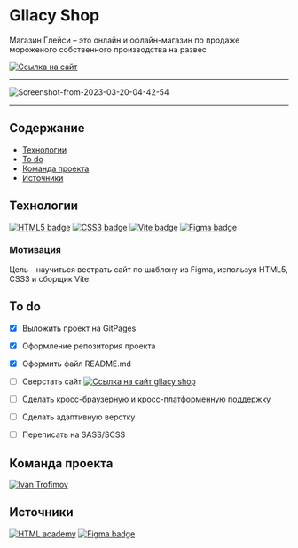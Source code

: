 # Gllacy Shop
Магазин Глейси – это онлайн и офлайн-магазин по продаже мороженого собственного производства на развес

[![Ссылка на сайт](https://img.shields.io/badge/-WEBSITE-%23222222?logo=GitHub%20Pages)](https://impudens.github.io/gllacy-shop/)

***

<img src="https://i.ibb.co/qD34Hn4/Screenshot-from-2023-03-20-04-42-54.png" alt="Screenshot-from-2023-03-20-04-42-54" border="0">

***

## Содержание
- [Технологии](#технологии)
- [To do](#to-do)
- [Команда проекта](#команда-проекта)
- [Источники](#Источники)

## Технологии
[![HTML5 badge](https://img.shields.io/badge/-HTML5-%23003?logo=html5)](#)
[![CSS3 badge](https://img.shields.io/badge/-CSS3-%23003?logo=CSS3&logoColor=%231572B6)](#)
[![Vite badge](https://img.shields.io/badge/-Vite-%23003?color=%23FFC119&logo=vite)](#)
[![Figma badge](https://img.shields.io/badge/-Figma-%23003?logo=Figma&logoColor=%23F24E1E)](#)

### Мотивация
Цель - научиться вестрать сайт по шаблону из Figma, используя HTML5, CSS3 и сборщик Vite.

## To do
- [x] Выложить проект на GitPages
- [x] Оформление репозитория проекта
- [x] Оформить файл README.md
- [ ] Сверстать сайт [![Ссылка на сайт gllacy shop](https://img.shields.io/badge/-Gllacy_shop-%23FF2F64)](https://impudens.github.io/gllacy-shop/)
- [ ] Сделать кросс-браузерную и кросс-платформенную поддержку
- [ ] Сделать адаптивную верстку
- [ ] Переписать на SASS/SCSS






## Команда проекта
[![Ivan Trofimov](https://img.shields.io/badge/-Ivan%20Trofimov-black?logo=GitHub)](https://github.com/impudens)

## Источники
[![HTML academy](https://img.shields.io/badge/-HTML_academy-informational?color=white&logo=HTMLAcademy&logoColor=%23302683)](https://htmlacademy.ru/profession/frontender)
[![Figma badge](https://img.shields.io/badge/-Шаблон_проекта_--_gllacy_shop-%23003?logo=Figma&logoColor=%23F24E1E)](https://www.figma.com/file/JUSym1NxPH9pBOuZTBbf0V/HTML-1-%2F-%D0%94%D0%B5%D0%B2%D0%B0%D0%B9%D1%81-(35)-(Copy)?t=38980ufdxEvsM79G-1)
